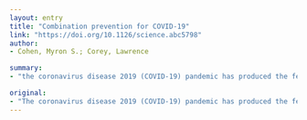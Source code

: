 ```yaml
---
layout: entry
title: "Combination prevention for COVID-19"
link: "https://doi.org/10.1126/science.abc5798"
author:
- Cohen, Myron S.; Corey, Lawrence

summary:
- "the coronavirus disease 2019 (COVID-19) pandemic has produced the fear and disorder inevitably provoked by emerging pathogens. As with HIV, the road to reducing infections requires medical and nonmedical strategies. The most important lesson learned from tackling HIV is to use combination of prevention strategies, he says. Using prevention strategies is the best way to reduce infections with severe acute respiratory syndrome. HIV should also inspire consideration of our experience with HIV over the past 40 years."

original:
- "The coronavirus disease 2019 (COVID-19) pandemic has produced the fear and disorder inevitably provoked by emerging pathogens. As such, it should also inspire consideration of our experience with HIV over the past 40 years. As with HIV, the road to reducing infections with severe acute respiratory syndrome coronavirus 2 (SARS-CoV-2, the cause of COVID-19), and attendant morbidity and mortality, requires medical and nonmedical strategies. The most important lesson learned from tackling HIV is to use a combination of prevention strategies."
---
```


